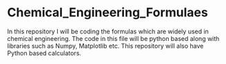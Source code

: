 # Chemical_Engineering_Formulaes
In this repository I will be coding the formulas which are widely used in chemical engineering. The code in this file will be python based along with libraries such as Numpy, Matplotlib etc.
This repository will also have Python based calculators.
